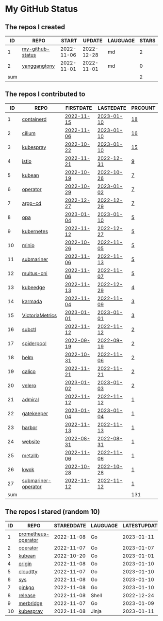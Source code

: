 # My GitHub Status

<!--START_SECTION:my_github-->
## The repos I created
| ID  |                                 REPO                                 |   START    |   UPDATE   | LAUGUAGE | STARS |
|-----|----------------------------------------------------------------------|------------|------------|----------|-------|
|   1 | [my-github-status](https://github.com/yanggangtony/my-github-status) | 2022-11-06 | 2022-12-28 | md       |     2 |
|   2 | [yanggangtony](https://github.com/yanggangtony/yanggangtony)         | 2022-11-01 | 2022-11-01 | md       |     0 |
| sum |                                                                      |            |            |          |     2 |

## The repos I contributed to
| ID  |                                    REPO                                     |                                  FIRSTDATE                                   |                                  LASTEDATE                                   |                                             PRCOUNT                                             |
|-----|-----------------------------------------------------------------------------|------------------------------------------------------------------------------|------------------------------------------------------------------------------|-------------------------------------------------------------------------------------------------|
|   1 | [containerd](https://github.com/containerd/containerd)                      | [2022-11-15](https://github.com/containerd/containerd/pull/7670)             | [2023-01-10](https://github.com/containerd/containerd/pull/7948)             | [18](https://github.com/containerd/containerd/pulls?q=is%3Apr+author%3Ayanggangtony)            |
|   2 | [cilium](https://github.com/cilium/cilium)                                  | [2022-11-06](https://github.com/cilium/cilium/pull/22016)                    | [2023-01-10](https://github.com/cilium/cilium/pull/23027)                    | [16](https://github.com/cilium/cilium/pulls?q=is%3Apr+author%3Ayanggangtony)                    |
|   3 | [kubespray](https://github.com/kubernetes-sigs/kubespray)                   | [2022-10-22](https://github.com/kubernetes-sigs/kubespray/pull/9421)         | [2023-01-10](https://github.com/kubernetes-sigs/kubespray/pull/9654)         | [15](https://github.com/kubernetes-sigs/kubespray/pulls?q=is%3Apr+author%3Ayanggangtony)        |
|   4 | [istio](https://github.com/istio/istio)                                     | [2022-11-21](https://github.com/istio/istio/pull/42084)                      | [2022-12-31](https://github.com/istio/istio/pull/42622)                      | [9](https://github.com/istio/istio/pulls?q=is%3Apr+author%3Ayanggangtony)                       |
|   5 | [kubean](https://github.com/kubean-io/kubean)                               | [2022-10-19](https://github.com/kubean-io/kubean/pull/217)                   | [2022-10-26](https://github.com/kubean-io/kubean/pull/247)                   | [7](https://github.com/kubean-io/kubean/pulls?q=is%3Apr+author%3Ayanggangtony)                  |
|   6 | [operator](https://github.com/VictoriaMetrics/operator)                     | [2022-10-29](https://github.com/minio/operator/pull/1329)                    | [2023-01-02](https://github.com/VictoriaMetrics/operator/pull/577)           | [7](https://github.com/VictoriaMetrics/operator/pulls?q=is%3Apr+author%3Ayanggangtony)          |
|   7 | [argo-cd](https://github.com/argoproj/argo-cd)                              | [2022-12-27](https://github.com/argoproj/argo-cd/pull/11837)                 | [2022-12-29](https://github.com/argoproj/argo-cd/pull/11850)                 | [7](https://github.com/argoproj/argo-cd/pulls?q=is%3Apr+author%3Ayanggangtony)                  |
|   8 | [opa](https://github.com/open-policy-agent/opa)                             | [2023-01-04](https://github.com/open-policy-agent/opa/pull/5532)             | [2023-01-10](https://github.com/open-policy-agent/opa/pull/5557)             | [5](https://github.com/open-policy-agent/opa/pulls?q=is%3Apr+author%3Ayanggangtony)             |
|   9 | [kubernetes](https://github.com/kubernetes/kubernetes)                      | [2022-11-12](https://github.com/kubernetes/kubernetes/pull/113868)           | [2022-12-27](https://github.com/kubernetes/kubernetes/pull/114712)           | [5](https://github.com/kubernetes/kubernetes/pulls?q=is%3Apr+author%3Ayanggangtony)             |
|  10 | [minio](https://github.com/minio/minio)                                     | [2022-10-26](https://github.com/minio/minio/pull/15949)                      | [2022-11-05](https://github.com/minio/minio/pull/16011)                      | [5](https://github.com/minio/minio/pulls?q=is%3Apr+author%3Ayanggangtony)                       |
|  11 | [submariner](https://github.com/submariner-io/submariner)                   | [2022-11-06](https://github.com/submariner-io/submariner/pull/2103)          | [2022-11-13](https://github.com/submariner-io/submariner/pull/2122)          | [5](https://github.com/submariner-io/submariner/pulls?q=is%3Apr+author%3Ayanggangtony)          |
|  12 | [multus-cni](https://github.com/k8snetworkplumbingwg/multus-cni)            | [2022-11-06](https://github.com/k8snetworkplumbingwg/multus-cni/pull/952)    | [2022-11-07](https://github.com/k8snetworkplumbingwg/multus-cni/pull/955)    | [5](https://github.com/k8snetworkplumbingwg/multus-cni/pulls?q=is%3Apr+author%3Ayanggangtony)   |
|  13 | [kubeedge](https://github.com/kubeedge/kubeedge)                            | [2022-11-13](https://github.com/kubeedge/kubeedge/pull/4406)                 | [2022-12-29](https://github.com/kubeedge/kubeedge/pull/4526)                 | [4](https://github.com/kubeedge/kubeedge/pulls?q=is%3Apr+author%3Ayanggangtony)                 |
|  14 | [karmada](https://github.com/karmada-io/karmada)                            | [2022-11-04](https://github.com/karmada-io/karmada/pull/2747)                | [2022-11-09](https://github.com/karmada-io/karmada/pull/2763)                | [3](https://github.com/karmada-io/karmada/pulls?q=is%3Apr+author%3Ayanggangtony)                |
|  15 | [VictoriaMetrics](https://github.com/VictoriaMetrics/VictoriaMetrics)       | [2023-01-01](https://github.com/VictoriaMetrics/VictoriaMetrics/pull/3577)   | [2023-01-01](https://github.com/VictoriaMetrics/VictoriaMetrics/pull/3577)   | [3](https://github.com/VictoriaMetrics/VictoriaMetrics/pulls?q=is%3Apr+author%3Ayanggangtony)   |
|  16 | [subctl](https://github.com/submariner-io/subctl)                           | [2022-11-12](https://github.com/submariner-io/subctl/pull/376)               | [2022-11-12](https://github.com/submariner-io/subctl/pull/376)               | [2](https://github.com/submariner-io/subctl/pulls?q=is%3Apr+author%3Ayanggangtony)              |
|  17 | [spiderpool](https://github.com/spidernet-io/spiderpool)                    | [2022-09-19](https://github.com/spidernet-io/spiderpool/pull/735)            | [2022-09-19](https://github.com/spidernet-io/spiderpool/pull/735)            | [2](https://github.com/spidernet-io/spiderpool/pulls?q=is%3Apr+author%3Ayanggangtony)           |
|  18 | [helm](https://github.com/helm/helm)                                        | [2022-10-31](https://github.com/helm/helm/pull/11489)                        | [2022-11-06](https://github.com/helm/helm/pull/11514)                        | [2](https://github.com/helm/helm/pulls?q=is%3Apr+author%3Ayanggangtony)                         |
|  19 | [calico](https://github.com/projectcalico/calico)                           | [2022-11-21](https://github.com/projectcalico/calico/pull/7014)              | [2022-11-21](https://github.com/projectcalico/calico/pull/7014)              | [2](https://github.com/projectcalico/calico/pulls?q=is%3Apr+author%3Ayanggangtony)              |
|  20 | [velero](https://github.com/vmware-tanzu/velero)                            | [2023-01-02](https://github.com/vmware-tanzu/velero/pull/5729)               | [2023-01-03](https://github.com/vmware-tanzu/velero/pull/5730)               | [2](https://github.com/vmware-tanzu/velero/pulls?q=is%3Apr+author%3Ayanggangtony)               |
|  21 | [admiral](https://github.com/submariner-io/admiral)                         | [2022-11-12](https://github.com/submariner-io/admiral/pull/457)              | [2022-11-12](https://github.com/submariner-io/admiral/pull/457)              | [1](https://github.com/submariner-io/admiral/pulls?q=is%3Apr+author%3Ayanggangtony)             |
|  22 | [gatekeeper](https://github.com/open-policy-agent/gatekeeper)               | [2023-01-04](https://github.com/open-policy-agent/gatekeeper/pull/2492)      | [2023-01-04](https://github.com/open-policy-agent/gatekeeper/pull/2492)      | [1](https://github.com/open-policy-agent/gatekeeper/pulls?q=is%3Apr+author%3Ayanggangtony)      |
|  23 | [harbor](https://github.com/goharbor/harbor)                                | [2022-11-13](https://github.com/goharbor/harbor/pull/17792)                  | [2022-11-13](https://github.com/goharbor/harbor/pull/17792)                  | [1](https://github.com/goharbor/harbor/pulls?q=is%3Apr+author%3Ayanggangtony)                   |
|  24 | [website](https://github.com/clusterpedia-io/website)                       | [2022-08-31](https://github.com/clusterpedia-io/website/pull/60)             | [2022-08-31](https://github.com/clusterpedia-io/website/pull/60)             | [1](https://github.com/clusterpedia-io/website/pulls?q=is%3Apr+author%3Ayanggangtony)           |
|  25 | [metallb](https://github.com/metallb/metallb)                               | [2022-11-06](https://github.com/metallb/metallb/pull/1686)                   | [2022-11-06](https://github.com/metallb/metallb/pull/1686)                   | [1](https://github.com/metallb/metallb/pulls?q=is%3Apr+author%3Ayanggangtony)                   |
|  26 | [kwok](https://github.com/kubernetes-sigs/kwok)                             | [2022-10-28](https://github.com/kubernetes-sigs/kwok/pull/53)                | [2022-10-28](https://github.com/kubernetes-sigs/kwok/pull/53)                | [1](https://github.com/kubernetes-sigs/kwok/pulls?q=is%3Apr+author%3Ayanggangtony)              |
|  27 | [submariner-operator](https://github.com/submariner-io/submariner-operator) | [2022-11-12](https://github.com/submariner-io/submariner-operator/pull/2340) | [2022-11-12](https://github.com/submariner-io/submariner-operator/pull/2340) | [1](https://github.com/submariner-io/submariner-operator/pulls?q=is%3Apr+author%3Ayanggangtony) |
| sum |                                                                             |                                                                              |                                                                              |                                                                                             131 |

## The repos I stared (random 10)
| ID |                                       REPO                                        | STAREDDATE | LAUGUAGE | LATESTUPDATE |
|----|-----------------------------------------------------------------------------------|------------|----------|--------------|
|  1 | [prometheus-operator](https://github.com/prometheus-operator/prometheus-operator) | 2022-11-08 | Go       | 2023-01-11   |
|  2 | [operator](https://github.com/minio/operator)                                     | 2022-11-07 | Go       | 2023-01-07   |
|  3 | [kubean](https://github.com/kubean-io/kubean)                                     | 2022-10-20 | Go       | 2023-01-01   |
|  4 | [origin](https://github.com/openshift/origin)                                     | 2022-11-08 | Go       | 2023-01-10   |
|  5 | [cloudtty](https://github.com/cloudtty/cloudtty)                                  | 2022-11-07 | Go       | 2023-01-10   |
|  6 | [sys](https://github.com/golang/sys)                                              | 2022-11-08 | Go       | 2023-01-10   |
|  7 | [ginkgo](https://github.com/onsi/ginkgo)                                          | 2022-11-08 | Go       | 2023-01-10   |
|  8 | [release](https://github.com/openshift/release)                                   | 2022-11-08 | Shell    | 2022-12-24   |
|  9 | [merbridge](https://github.com/merbridge/merbridge)                               | 2022-11-07 | Go       | 2023-01-09   |
| 10 | [kubespray](https://github.com/kubernetes-sigs/kubespray)                         | 2022-11-08 | Jinja    | 2023-01-11   |

<!--END_SECTION:my_github-->
